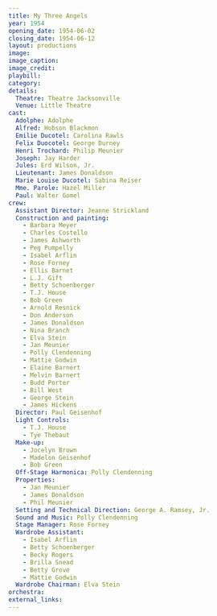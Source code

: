 ```yaml
---
title: My Three Angels
year: 1954
opening_date: 1954-06-02
closing_date: 1954-06-12
layout: productions
image:
image_caption:
image_credit:
playbill: 
category: 
details:
  Theatre: Theatre Jacksonville
  Venue: Little Theatre
cast:
  Adolphe: Adolphe
  Alfred: Hobson Blackmon
  Emilie Ducotel: Carolina Rawls
  Felix Duocotel: George Durney
  Henri Trochard: Philip Meunier
  Joseph: Jay Harder
  Jules: Erd Wilson, Jr.
  Lieutenant: James Donaldson
  Marie Louise Ducotel: Sabina Reiser
  Mme. Parole: Hazel Miller
  Paul: Walter Gomel
crew:
  Assistant Director: Jeanne Strickland
  Construction and painting:
    - Barbara Meyer
    - Charles Costello
    - James Ashworth
    - Peg Pumpelly
    - Isabel Arflin
    - Rose Forney
    - Ellis Barnet
    - L.J. Gift
    - Betty Schoenberger
    - T.J. House
    - Bob Green
    - Arnold Resnick
    - Don Anderson
    - James Donaldson
    - Nina Branch
    - Elva Stein
    - Jan Meunier
    - Polly Clendenning
    - Mattie Godwin
    - Elaine Barnert
    - Melvin Barnert
    - Budd Porter
    - Bill West
    - George Stein
    - James Hickens
  Director: Paul Geisenhof
  Light Controls:
    - T.J. House
    - Tye Thebaut
  Make-up:
    - Jocelyn Brown
    - Madelon Geisenhof
    - Bob Green
  Off-Stage Harmonica: Polly Clendenning
  Properties:
    - Jan Meunier
    - James Donaldson
    - Phil Meunier
  Setting and Technical Direction: George A. Ramsey, Jr.
  Sound and Music: Polly Clendenning
  Stage Manager: Rose Forney
  Wardrobe Assistant:
    - Isabel Arflin
    - Betty Schoenberger
    - Becky Rogers
    - Brilla Snead
    - Betty Grove
    - Mattie Godwin
  Wardrobe Chairman: Elva Stein
orchestra:
external_links:
---
```



